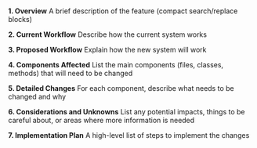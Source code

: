 #

**1. Overview**
A brief description of the feature (compact search/replace blocks)

**2. Current Workflow**
Describe how the current system works

**3. Proposed Workflow**
Explain how the new system will work

**4. Components Affected**
List the main components (files, classes, methods) that will need to be changed

**5. Detailed Changes**
For each component, describe what needs to be changed and why

**6. Considerations and Unknowns**
List any potential impacts, things to be careful about, or areas where more information is needed

**7. Implementation Plan**
A high-level list of steps to implement the changes
